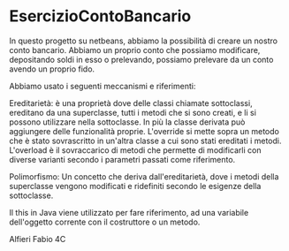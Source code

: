 # EsercizioContoBancario

In questo progetto su netbeans, abbiamo la possibilità di creare un nostro conto bancario.
Abbiamo un proprio conto che possiamo modificare, depositando soldi in esso o prelevando,
possiamo prelevare da un conto avendo un proprio fido.

Abbiamo usato i seguenti meccanismi e riferimenti:

Ereditarietà: è una proprietà dove delle classi chiamate sottoclassi, ereditano da una 
superclasse, tutti i metodi che si sono creati, e li si possono utilizzare nella
sottoclasse. In più la classe derivata può aggiungere delle funzionalità proprie. 
L'override si mette sopra un metodo che è stato sovrascritto in un'altra classe a cui
sono stati ereditati i metodi.
L'overload è il sovraccarico di metodi che permette di modificarli con diverse varianti
secondo i parametri passati come riferimento. 

Polimorfismo: Un concetto che deriva dall'ereditarietà, dove i metodi della superclasse 
vengono modificati e ridefiniti secondo le esigenze della sottoclasse. 

Il this in Java viene utilizzato per fare riferimento, ad una variabile dell'oggetto
corrente con il costruttore o un metodo.

Alfieri Fabio 4C
